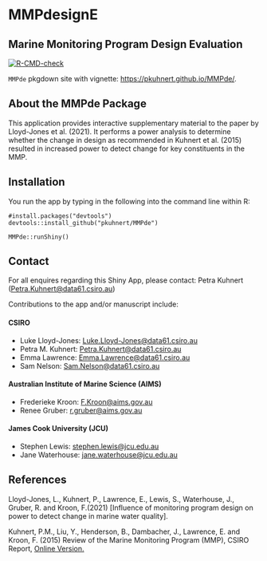 
# MMPdesignE

## Marine Monitoring Program Design Evaluation

<!-- badges: start -->

[![R-CMD-check](https://github.com/pkuhnert/MMPdesignE/workflows/R-CMD-check/badge.svg)](https://github.com/pkuhnert/MMPdesignE/actions)
<!-- badges: end -->

`MMPde` pkgdown site with vignette: <https://pkuhnert.github.io/MMPde/>.

## About the MMPde Package

This application provides interactive supplementary material to the
paper by Lloyd-Jones et al. (2021). It performs a power analysis to
determine whether the change in design as recommended in Kuhnert et
al. (2015) resulted in increased power to detect change for key
constituents in the MMP.

## Installation

You run the app by typing in the following into the command line within
R:

    #install.packages("devtools")
    devtools::install_github("pkuhnert/MMPde")

    MMPde::runShiny()

## Contact

For all enquires regarding this Shiny App, please contact: Petra Kuhnert
(<Petra.Kuhnert@data61.csiro.au>)

Contributions to the app and/or manuscript include:

#### CSIRO

-   Luke Lloyd-Jones: <Luke.Lloyd-Jones@data61.csiro.au>
-   Petra M. Kuhnert: <Petra.Kuhnert@data61.csiro.au>
-   Emma Lawrence: <Emma.Lawrence@data61.csiro.au>
-   Sam Nelson: <Sam.Nelson@data61.csiro.au>

#### Australian Institute of Marine Science (AIMS)

-   Frederieke Kroon: <F.Kroon@aims.gov.au>
-   Renee Gruber: <r.gruber@aims.gov.au>

#### James Cook University (JCU)

-   Stephen Lewis: <stephen.lewis@jcu.edu.au>
-   Jane Waterhouse: <jane.waterhouse@jcu.edu.au>

## References

Lloyd-Jones, L., Kuhnert, P., Lawrence, E., Lewis, S., Waterhouse, J.,
Gruber, R. and Kroon, F.(2021) \[Influence of monitoring program design
on power to detect change in marine water quality\].

Kuhnert, P.M., Liu, Y., Henderson, B., Dambacher, J., Lawrence, E. and
Kroon, F. (2015) Review of the Marine Monitoring Program (MMP), CSIRO
Report, [Online
Version.](https://elibrary.gbrmpa.gov.au/jspui/handle/11017/2929)

